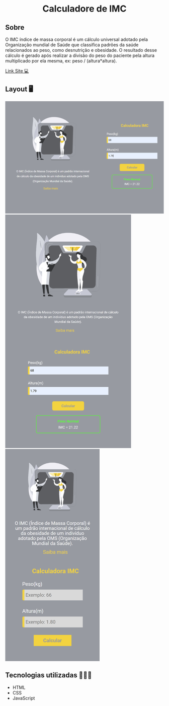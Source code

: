 
<h1 align="center">Calculadore de IMC</h1>

## Sobre 
O IMC índice de massa corporal é um cálculo universal adotado pela Organização mundial de Saúde que classifica padrões da saúde relacionados ao peso, como desnutrição e obesidade.
O resultado desse cálculo é gerado após realizar a divisão do peso do paciente pela altura multiplicado por ela mesma, ex: peso / (altura*altura).



<a href="" target="_blank" >Link Site 💻</a>


<h2>Layout 🖥️</h2>
<img  src="./assets/desktop.png">
<img width="400" src="./assets/tablet.png">

<img width="300" src="./assets/mobile.png">



## Tecnologias utilizadas 👨🏻‍💻
- HTML
- CSS
- JavaScript
